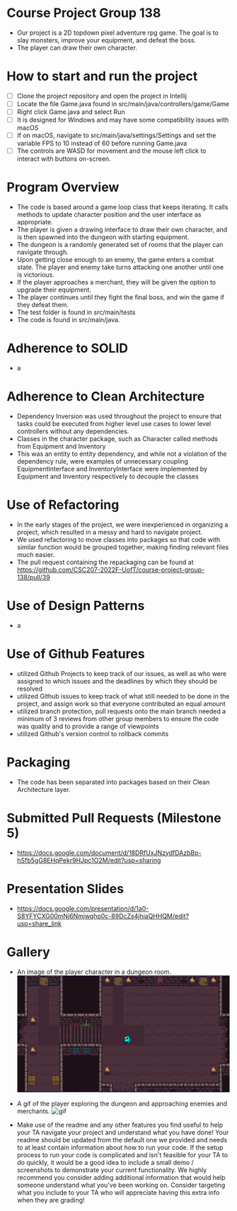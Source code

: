 # Course Project Group 138

- Our project is a 2D topdown pixel adventure rpg game. The goal is to slay monsters, improve your equipment, and defeat the boss.
- The player can draw their own character.

# How to start and run the project
- [ ] Clone the project repository and open the project in Intellij
- [ ] Locate the file Game.java found in src/main/java/controllers/game/Game
- [ ] Right click Game.java and select Run
- [ ] It is designed for Windows and may have some compatibility issues with macOS
- [ ] If on macOS, navigate to src/main/java/settings/Settings and set the variable FPS to 10 instead of 60 before running Game.java
- [ ] The controls are WASD for movement and the mouse left click to interact with buttons on-screen.

# Program Overview
- The code is based around a game loop class that keeps iterating. It calls methods to update character position and the 
user interface as appropriate. 
- The player is given a drawing interface to draw their own character, and is then spawned
into the dungeon with starting equipment. 
- The dungeon is a randomly generated set of rooms that the player can navigate 
through. 
- Upon getting close enough to an enemy, the game enters a combat state. The player and enemy take turns attacking
one another until one is victorious. 
- If the player approaches a merchant, they will be given the option to upgrade their
equipment. 
- The player continues until they fight the final boss, and win the game if they defeat them. 
- The test folder is found in src/main/tests 
- The code is found in src/main/java.

# Adherence to SOLID
- a

# Adherence to Clean Architecture
- Dependency Inversion was used throughout the project to ensure that tasks could be executed from higher level use cases to lower level controllers without any dependencies.
- Classes in the character package, such as Character called methods from Equipment and Inventory
- This was an entity to entity dependency, and while not a violation of the dependency rule, were examples of unnecessary coupling EquipmentInterface and InventoryInterface were implemented by Equipment and Inventory respectively to decouple the classes


# Use of Refactoring
- In the early stages of the project, we were inexperienced in organizing a project, which resulted in a messy and hard to navigate project.
- We used refactoring to move classes into packages so that code with similar function would be grouped together, making finding relevant files much easier.
- The pull request containing the repackaging can be found at https://github.com/CSC207-2022F-UofT/course-project-group-138/pull/39

# Use of Design Patterns
- a

# Use of Github Features
- utilized Github Projects to keep track of our issues, as well as who were assigned to which issues and the deadlines by which they should be resolved
- utilized Github issues to keep track of what still needed to be done in the project, and assign work so that everyone contributed an equal amount
- utilized branch protection, pull requests onto the main branch needed a minimum of 3 reviews from other group members to ensure the code was quality and to provide a range of viewpoints
- utilized Github's version control to rollback commits 

# Packaging
- The code has been separated into packages based on their Clean Architecture layer.

# Submitted Pull Requests (Milestone 5)
- https://docs.google.com/document/d/18DRfUxJNzydfDAzbBp-hSfb5gG8EHqPekr9HJpc1O2M/edit?usp=sharing

# Presentation Slides
- https://docs.google.com/presentation/d/1a0-S8YFYCXG00mNj6Nmjwqhp0c-89DcZs4jhiaQHHQM/edit?usp=share_link

# Gallery
- An image of the player character in a dungeon room.
![image](https://github.com/CSC207-2022F-UofT/course-project-group-138/blob/main/images/readme/game_readme_1.jpg)
- A gif of the player exploring the dungeon and approaching enemies and merchants.
![gif](https://github.com/CSC207-2022F-UofT/course-project-group-138/blob/08ab1c86747001afe59914cbff9ffc640e89f48b/images/readme/Dungeons_2022-12-07_21-50-05.gif)


- Make use of the readme and any other features you find useful to help your TA navigate your project and understand what you have done!
Your readme should be updated from the default one we provided and needs to at least contain information about how to run your code.
If the setup process to run your code is complicated and isn't feasible for your TA to do quickly, it would be a good idea to include a small demo / screenshots to demonstrate your current functionality.
We highly recommend you consider adding additional information that would help someone understand what you've been working on.
Consider targeting what you include to your TA who will appreciate having this extra info when they are grading!
